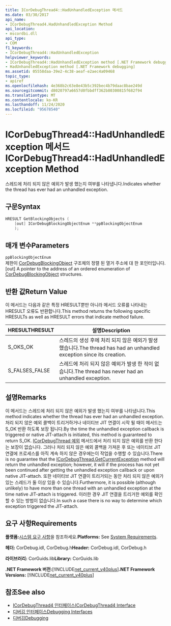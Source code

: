```yaml
---
title: ICorDebugThread4::HadUnhandledException 메서드
ms.date: 03/30/2017
api_name:
- ICorDebugThread4.HadUnhandledException Method
api_location:
- mscordbi.dll
api_type:
- COM
f1_keywords:
- ICorDebugThread4::HadUnhandledException
helpviewer_keywords:
- ICorDebugThread4::HadUnhandledException method [.NET Framework debugging]
- HadUnhandledException method [.NET Framework debugging]
ms.assetid: 05558daa-39e2-4c38-aeaf-e2aec4a09468
topic_type:
- apiref
ms.openlocfilehash: 4e368b2c63e8e43b5c392bec4b79daac8bae249d
ms.sourcegitcommit: d8020797a6657d0fbbdff362b80300815f682f94
ms.translationtype: MT
ms.contentlocale: ko-KR
ms.lasthandoff: 11/24/2020
ms.locfileid: "95678540"
---
```

# <a name="icordebugthread4hadunhandledexception-method"></a><span data-ttu-id="71884-102">ICorDebugThread4::HadUnhandledException 메서드</span><span class="sxs-lookup"><span data-stu-id="71884-102">ICorDebugThread4::HadUnhandledException Method</span></span>

<span data-ttu-id="71884-103">스레드에 처리 되지 않은 예외가 발생 했는지 여부를 나타냅니다.</span><span class="sxs-lookup"><span data-stu-id="71884-103">Indicates whether the thread has ever had an unhandled exception.</span></span>  
  
## <a name="syntax"></a><span data-ttu-id="71884-104">구문</span><span class="sxs-lookup"><span data-stu-id="71884-104">Syntax</span></span>  
  
```cpp  
HRESULT GetBlockingObjects (  
    [out] ICorDebugBlockingObjectEnum **ppBlockingObjectEnum  
    );  
```  
  
## <a name="parameters"></a><span data-ttu-id="71884-105">매개 변수</span><span class="sxs-lookup"><span data-stu-id="71884-105">Parameters</span></span>  

 `ppBlockingObjectEnum`  
 <span data-ttu-id="71884-106">제한이 [CorDebugBlockingObject](cordebugblockingobject-structure.md) 구조체의 정렬 된 열거 주소에 대 한 포인터입니다.</span><span class="sxs-lookup"><span data-stu-id="71884-106">[out] A pointer to the address of an ordered enumeration of [CorDebugBlockingObject](cordebugblockingobject-structure.md) structures.</span></span>  
  
## <a name="return-value"></a><span data-ttu-id="71884-107">반환 값</span><span class="sxs-lookup"><span data-stu-id="71884-107">Return Value</span></span>  

 <span data-ttu-id="71884-108">이 메서드는 다음과 같은 특정 HRESULT뿐만 아니라 메서드 오류를 나타내는 HRESULT 오류도 반환합니다.</span><span class="sxs-lookup"><span data-stu-id="71884-108">This method returns the following specific HRESULTs as well as HRESULT errors that indicate method failure.</span></span>  
  
|<span data-ttu-id="71884-109">HRESULT</span><span class="sxs-lookup"><span data-stu-id="71884-109">HRESULT</span></span>|<span data-ttu-id="71884-110">설명</span><span class="sxs-lookup"><span data-stu-id="71884-110">Description</span></span>|  
|-------------|-----------------|  
|<span data-ttu-id="71884-111">S_OK</span><span class="sxs-lookup"><span data-stu-id="71884-111">S_OK</span></span>|<span data-ttu-id="71884-112">스레드의 생성 후에 처리 되지 않은 예외가 발생 했습니다.</span><span class="sxs-lookup"><span data-stu-id="71884-112">The thread has had an unhandled exception since its creation.</span></span>|  
|<span data-ttu-id="71884-113">S_FALSE</span><span class="sxs-lookup"><span data-stu-id="71884-113">S_FALSE</span></span>|<span data-ttu-id="71884-114">스레드에 처리 되지 않은 예외가 발생 한 적이 없습니다.</span><span class="sxs-lookup"><span data-stu-id="71884-114">The thread has never had an unhandled exception.</span></span>|  
  
## <a name="remarks"></a><span data-ttu-id="71884-115">설명</span><span class="sxs-lookup"><span data-stu-id="71884-115">Remarks</span></span>  

 <span data-ttu-id="71884-116">이 메서드는 스레드에 처리 되지 않은 예외가 발생 했는지 여부를 나타냅니다.</span><span class="sxs-lookup"><span data-stu-id="71884-116">This method indicates whether the thread has ever had an unhandled exception.</span></span> <span data-ttu-id="71884-117">처리 되지 않은 예외 콜백이 트리거하거나 네이티브 JIT 연결이 시작 될 때이 메서드는 S_OK 반환 하도록 보장 됩니다.</span><span class="sxs-lookup"><span data-stu-id="71884-117">By the time the unhandled exception callback is triggered or native JIT-attach is initiated, this method is guaranteed to return S_OK.</span></span> <span data-ttu-id="71884-118">[ICorDebugThread 예외](icordebugthread-getcurrentexception-method.md) 메서드에서 처리 되지 않은 예외를 반환 한다는 보장이 없습니다. 그러나 처리 되지 않은 예외 콜백을 가져온 후 또는 네이티브 JIT 연결에 프로세스를 아직 계속 하지 않은 경우에는이 작업을 수행할 수 있습니다.</span><span class="sxs-lookup"><span data-stu-id="71884-118">There is no guarantee that the [ICorDebugThread.GetCurrentException](icordebugthread-getcurrentexception-method.md) method will return the unhandled exception; however, it will if the process has not yet been continued after getting the unhandled exception callback or upon native JIT-attach.</span></span> <span data-ttu-id="71884-119">또한 네이티브 JIT 연결이 트리거되는 동안 처리 되지 않은 예외가 있는 스레드가 둘 이상 있을 수 있습니다.</span><span class="sxs-lookup"><span data-stu-id="71884-119">Furthermore, it is possible (although unlikely) to have more than one thread with an unhandled exception at the time native JIT-attach is triggered.</span></span> <span data-ttu-id="71884-120">이러한 경우 JIT 연결을 트리거한 예외를 확인할 수 있는 방법이 없습니다.</span><span class="sxs-lookup"><span data-stu-id="71884-120">In such a case there is no way to determine which exception triggered the JIT-attach.</span></span>  
  
## <a name="requirements"></a><span data-ttu-id="71884-121">요구 사항</span><span class="sxs-lookup"><span data-stu-id="71884-121">Requirements</span></span>  

 <span data-ttu-id="71884-122">**플랫폼:**[시스템 요구 사항](../../get-started/system-requirements.md)을 참조하세요.</span><span class="sxs-lookup"><span data-stu-id="71884-122">**Platforms:** See [System Requirements](../../get-started/system-requirements.md).</span></span>  
  
 <span data-ttu-id="71884-123">**헤더:** CorDebug.idl, CorDebug.h</span><span class="sxs-lookup"><span data-stu-id="71884-123">**Header:** CorDebug.idl, CorDebug.h</span></span>  
  
 <span data-ttu-id="71884-124">**라이브러리:** CorGuids.lib</span><span class="sxs-lookup"><span data-stu-id="71884-124">**Library:** CorGuids.lib</span></span>  
  
 <span data-ttu-id="71884-125">**.NET Framework 버전:**[!INCLUDE[net_current_v40plus](../../../../includes/net-current-v40plus-md.md)]</span><span class="sxs-lookup"><span data-stu-id="71884-125">**.NET Framework Versions:** [!INCLUDE[net_current_v40plus](../../../../includes/net-current-v40plus-md.md)]</span></span>  
  
## <a name="see-also"></a><span data-ttu-id="71884-126">참조</span><span class="sxs-lookup"><span data-stu-id="71884-126">See also</span></span>

- [<span data-ttu-id="71884-127">ICorDebugThread4 인터페이스</span><span class="sxs-lookup"><span data-stu-id="71884-127">ICorDebugThread4 Interface</span></span>](icordebugthread4-interface.md)
- [<span data-ttu-id="71884-128">디버깅 인터페이스</span><span class="sxs-lookup"><span data-stu-id="71884-128">Debugging Interfaces</span></span>](debugging-interfaces.md)
- [<span data-ttu-id="71884-129">디버깅</span><span class="sxs-lookup"><span data-stu-id="71884-129">Debugging</span></span>](index.md)

